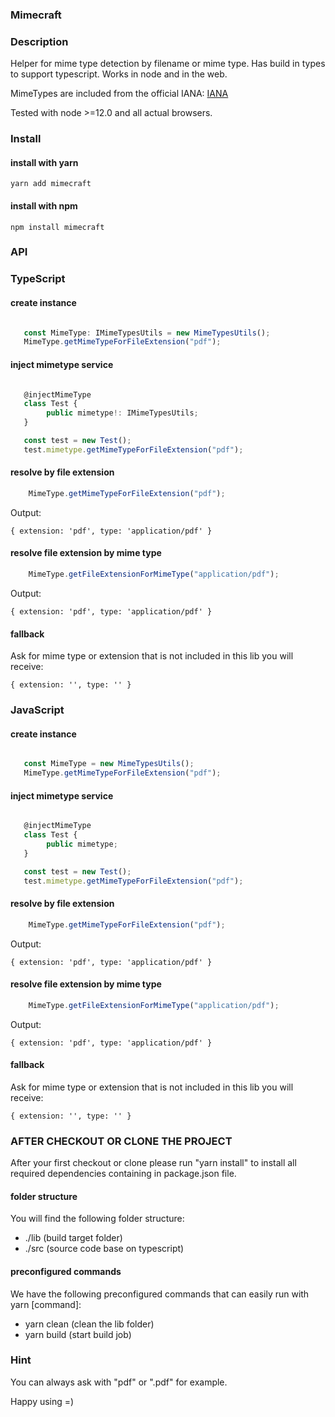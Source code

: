 ### Mimecraft

### Description
Helper for mime type detection by filename or mime type. Has build in types to support typescript. Works in node and in the web.

MimeTypes are included from the official IANA: [IANA](https://www.iana.org/assignments/media-types/media-types.xhtml)

Tested with node >=12.0 and all actual browsers.

### Install

#### install with yarn
```
yarn add mimecraft
```


#### install with npm
```
npm install mimecraft
```

### API


### TypeScript
#### create instance
```typescript

   const MimeType: IMimeTypesUtils = new MimeTypesUtils();
   MimeType.getMimeTypeForFileExtension("pdf");
```

#### inject mimetype service
```typescript

   @injectMimeType
   class Test {
   		public mimetype!: IMimeTypesUtils;
   }

   const test = new Test();
   test.mimetype.getMimeTypeForFileExtension("pdf");
```
#### resolve by file extension
```typescript
	MimeType.getMimeTypeForFileExtension("pdf");
```
Output:

```
{ extension: 'pdf', type: 'application/pdf' }
```

#### resolve file extension by mime type
```typescript
	MimeType.getFileExtensionForMimeType("application/pdf");
```

Output:

```
{ extension: 'pdf', type: 'application/pdf' }
```
#### fallback
Ask for mime type or extension that is not included in this lib you will receive: 
```
{ extension: '', type: '' }
```

### JavaScript
#### create instance
```javascript

   const MimeType = new MimeTypesUtils();
   MimeType.getMimeTypeForFileExtension("pdf");
```

#### inject mimetype service
```javascript

   @injectMimeType
   class Test {
   		public mimetype;
   }

   const test = new Test();
   test.mimetype.getMimeTypeForFileExtension("pdf");
```

#### resolve by file extension
```javascript
	MimeType.getMimeTypeForFileExtension("pdf");
```
Output:

```
{ extension: 'pdf', type: 'application/pdf' }
```
#### resolve file extension by mime type
```javascript
	MimeType.getFileExtensionForMimeType("application/pdf");
```

Output:

```
{ extension: 'pdf', type: 'application/pdf' }
```

#### fallback
Ask for mime type or extension that is not included in this lib you will receive: 
```
{ extension: '', type: '' }
```

### AFTER CHECKOUT OR CLONE THE PROJECT
After your first checkout or clone please run "yarn install" to install all required dependencies containing in package.json file.

#### folder structure
You will find the following folder structure:

- ./lib (build target folder)
- ./src (source code base on typescript)

#### preconfigured commands
We have the following preconfigured commands that can easily run with yarn [command]: 

- yarn clean (clean the lib folder)
- yarn build (start build job)

### Hint
You can always ask with "pdf" or ".pdf" for example. 

Happy using =) 